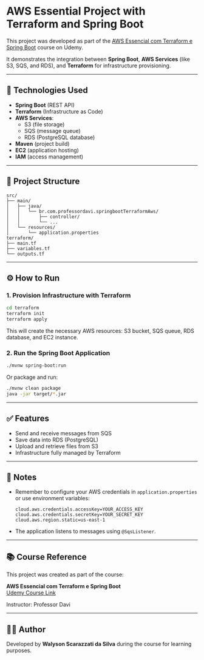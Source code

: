 # AWS Essential Project with Terraform and Spring Boot

This project was developed as part of the [AWS Essencial com Terraform e Spring Boot](https://www.udemy.com/course/aws-essencial-com-terraform-e-spring-boot/learn/lecture/20230892#overview) course on Udemy.

It demonstrates the integration between **Spring Boot**, **AWS Services** (like S3, SQS, and RDS), and **Terraform** for infrastructure provisioning.

---

## 🚀 Technologies Used

- **Spring Boot** (REST API)
- **Terraform** (Infrastructure as Code)
- **AWS Services**:
  - S3 (file storage)
  - SQS (message queue)
  - RDS (PostgreSQL database)
- **Maven** (project build)
- **EC2** (application hosting)
- **IAM** (access management)

---

## 📁 Project Structure

```
src/
├── main/
│   ├── java/
│   │   └── br.com.professordavi.springbootTerraformAws/
│   │       ├── controller/
│   │       └── ...
│   └── resources/
│       └── application.properties
terraform/
├── main.tf
├── variables.tf
└── outputs.tf
```

---

## ⚙️ How to Run

### 1. Provision Infrastructure with Terraform

```bash
cd terraform
terraform init
terraform apply
```

This will create the necessary AWS resources: S3 bucket, SQS queue, RDS database, and EC2 instance.

### 2. Run the Spring Boot Application

```bash
./mvnw spring-boot:run
```

Or package and run:

```bash
./mvnw clean package
java -jar target/*.jar
```

---

## ✅ Features

- Send and receive messages from SQS
- Save data into RDS (PostgreSQL)
- Upload and retrieve files from S3
- Infrastructure fully managed by Terraform

---

## 📌 Notes

- Remember to configure your AWS credentials in `application.properties` or use environment variables:

  ```properties
  cloud.aws.credentials.accessKey=YOUR_ACCESS_KEY
  cloud.aws.credentials.secretKey=YOUR_SECRET_KEY
  cloud.aws.region.static=us-east-1
  ```

- The application listens to messages using `@SqsListener`.

---

## 📚 Course Reference

This project was created as part of the course:

**AWS Essencial com Terraform e Spring Boot**\
[Udemy Course Link](https://www.udemy.com/course/aws-essencial-com-terraform-e-spring-boot/)

Instructor: Professor Davi

---

## 🧑‍💻 Author

Developed by **Walyson Scarazzati da Silva** during the course for learning purposes.

